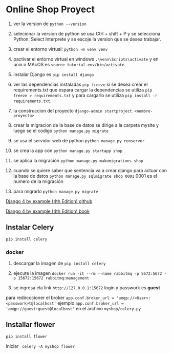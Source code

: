 # Online Shop Proyect

1. ver la version de `python --version`

2. selecionar la version de python se usa Ctrl + shift + P  y se selecciona Python: Select Interprete y se escoje la version que se desea trabajar.

3. crear el entorno virtual: `python -m venv venv`

4. pactivar el entorno virtual en windows `.\venv\Scripts\activate` y en unix o MAcOS es `source tutorial-env/bin/activate` 

5. instalar Django es `pip install django`

6.  ver las dependencias instaladas `pip freeze` si se desea crear el requirements.txt que espara cargar la dependencias se utiliza `pip freeze > requirements.txt` y para cargarlo se utiliza `pip install -r requirements.txt`.

7. la construccion del proyecto `django-admin startproject <nombre-proyecto>`

8. crear la migracion de la base de datos se dirige a la carpeta mysite y luego se el codigo `python manage.py migrate`

9. se usa el servidor web de python `python manage.py runserver`

10. se crea la app con `python manage.py startapp shop`

11. se aplica la migración `python manage.py makemigrations shop`

12. cuando se quiere saber que sentencia va a crear django para actuar con la base de datos `python manage.py sqlmigrate shop 0001` 0001 es el numero de la migración

13. para migrarlo `python manage.py migrate` 

[Django 4 by example (4th Edition) github](https://github.com/PacktPublishing/Django-4-by-example)

[Django 4 by example (4th Edition) book](https://books.google.es/books?id=GLaEEAAAQBAJ&pg=PA171&hl=es&source=gbs_selected_pages&cad=1#v=onepage&q&f=false)


## Instalar Celery

`pip install celery`

### docker

1. descargar la imagen de `pip install celery`
2. ejecute la imagen `docker run -it --rm --name rabbitmq -p 5672:5672 -p 15672:15672 rabbitmq:management`

3. se ingresa ela link `http://127.0.0.1:15672`
login y passwork es **guest**

para redircccioner el broker `app.conf.broker_url = 'amqp://<User>:<passwork>t@localhost'` ejemplo `app.conf.broker_url = 'amqp://guest:guest@localhost'` en el archivo `myshop/celery.py`

## Installar flower
`pip install flower`

iniciar ` celery -A myshop flower`